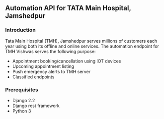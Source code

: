 ## Automation API for TATA Main Hospital, Jamshedpur

### Introduction

Tata Main Hospital (TMH), Jamshedpur serves millions of customers each year using both its offline and online services. The automation endpoint for TMH Vishwas serves the following purpose:

+ Appointment booking/cancellation using IOT devices
+ Upcoming appointment listing
+ Push emergency alerts to TMH server  
+ Classified endpoints

### Prerequisites

+ Django 2.2
+ Django rest framework
+ Python 3
